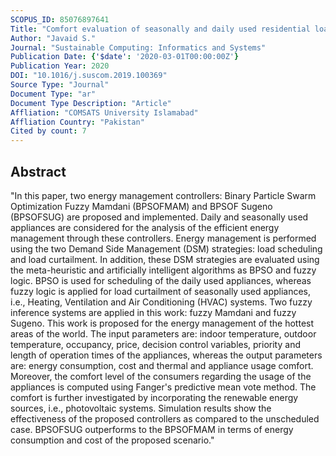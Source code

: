 ```yaml
---
SCOPUS_ID: 85076897641
Title: "Comfort evaluation of seasonally and daily used residential load in smart buildings for hottest areas via predictive mean vote method"
Author: "Javaid S."
Journal: "Sustainable Computing: Informatics and Systems"
Publication Date: {'$date': '2020-03-01T00:00:00Z'}
Publication Year: 2020
DOI: "10.1016/j.suscom.2019.100369"
Source Type: "Journal"
Document Type: "ar"
Document Type Description: "Article"
Affliation: "COMSATS University Islamabad"
Affliation Country: "Pakistan"
Cited by count: 7
---
```


## Abstract
"In this paper, two energy management controllers: Binary Particle Swarm Optimization Fuzzy Mamdani (BPSOFMAM) and BPSOF Sugeno (BPSOFSUG) are proposed and implemented. Daily and seasonally used appliances are considered for the analysis of the efficient energy management through these controllers. Energy management is performed using the two Demand Side Management (DSM) strategies: load scheduling and load curtailment. In addition, these DSM strategies are evaluated using the meta-heuristic and artificially intelligent algorithms as BPSO and fuzzy logic. BPSO is used for scheduling of the daily used appliances, whereas fuzzy logic is applied for load curtailment of seasonally used appliances, i.e., Heating, Ventilation and Air Conditioning (HVAC) systems. Two fuzzy inference systems are applied in this work: fuzzy Mamdani and fuzzy Sugeno. This work is proposed for the energy management of the hottest areas of the world. The input parameters are: indoor temperature, outdoor temperature, occupancy, price, decision control variables, priority and length of operation times of the appliances, whereas the output parameters are: energy consumption, cost and thermal and appliance usage comfort. Moreover, the comfort level of the consumers regarding the usage of the appliances is computed using Fanger's predictive mean vote method. The comfort is further investigated by incorporating the renewable energy sources, i.e., photovoltaic systems. Simulation results show the effectiveness of the proposed controllers as compared to the unscheduled case. BPSOFSUG outperforms to the BPSOFMAM in terms of energy consumption and cost of the proposed scenario."
